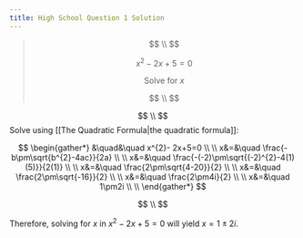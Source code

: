 ```yaml
---
title: High School Question 1 Solution
---
```

>$$ \\ $$
>
>$$
>x^{2}- 2x+5=0
>$$
>
>$$
>\text{Solve for } x
>$$
>
>$$ \\ $$

$$ \\ $$
Solve using [[The Quadratic Formula|the quadratic formula]]:

$$
\begin{gather*}
&\quad&\quad x^{2}- 2x+5=0 \\ \\
x&=&\quad \frac{-b\pm\sqrt{b^{2}-4ac}}{2a} \\ \\
x&=&\quad \frac{-(-2)\pm\sqrt{(-2)^{2}-4(1)(5)}}{2(1)} \\ \\
x&=&\quad \frac{2\pm\sqrt{4-20}}{2} \\ \\
x&=&\quad \frac{2\pm\sqrt{-16}}{2} \\ \\
x&=&\quad \frac{2\pm4i}{2} \\ \\
x&=&\quad 1\pm2i \\ \\
\end{gather*}
$$

$$ \\ $$

Therefore, solving for $x$ in $x^{2}- 2x+5=0$ will yield $x=1\pm2i$.